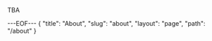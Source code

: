 TBA

---EOF---
{
    "title": "About",
    "slug": "about",
    "layout": "page",
    "path": "/about"
}